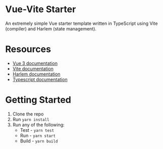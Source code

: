 # Vue-Vite Starter
 An extremely simple Vue starter template written in TypeScript using Vite (compiler) and Harlem (state management).

 # Resources
 - [Vue 3 documentation](https://v3.vuejs.org)
 - [Vite documentation](https://vitejs.dev)
 - [Harlem documentation](https://harlemjs.com)
 - [Typescript documentation](https://www.typescriptlang.org)

 # Getting Started

 1. Clone the repo
 2. Run `yarn install`
 3. Run any of the following:
    - Test - `yarn test`
    - Run - `yarn start`
    - Build - `yarn build`